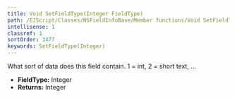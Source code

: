 ```yaml
---
title: Void SetFieldType(Integer FieldType)
path: /EJScript/Classes/NSFieldInfoBase/Member functions/Void SetFieldType(Integer p_0)
intellisense: 1
classref: 1
sortOrder: 3477
keywords: SetFieldType(Integer)
---
```



What sort of data does this field contain. 1 = int, 2 = short text, ...



* **FieldType:** Integer
* **Returns:** Integer


